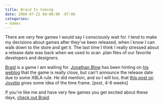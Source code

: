 ```yaml
---
title: Braid Is Coming
date: 2008-07-22 00:00:00 -07:00
categories:
- Games
---
```


<p>There are very few games I would say I consciously wait for. I tend to make my decisions about games after they've been released, when I know I can walk down to the store and get it. The last time I think I really stressed about a release date was back when we used to scan .plan files of our favorite developers and designers.</p>

<p><a href="http://en.wikipedia.org/wiki/Braid_%28video_game%29">Braid</a> is a game I am waiting for. <a href="http://en.wikipedia.org/wiki/Jonathan_Blow">Jonathan Blow</a> has been hinting on <a href="http://braid-game.com/news/">his weblog</a> that the game is really close, but can't announce the release date due to some XBLA rule. He did mention, and so I will too, that <a href="http://www.joystiq.com/2008/07/17/castle-crashers-galaga-legions-more-on-xbla-in-4-6-weeks/">this post on Joystiq</a> gives some idea of the time frame. [psst, 4-6 weeks]</p>

<p>If you're like me and have very few games you get excited about these days, <a href="http://braid-game.com/news/?p=220">check out Braid</a>.</p>
